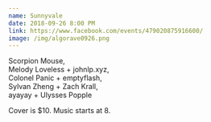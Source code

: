 ```yaml
---
name: Sunnyvale
date: 2018-09-26 8:00 PM
link: https://www.facebook.com/events/479020875916600/
image: /img/algorave0926.png
---
```


Scorpion Mouse,  
Melody Loveless + johnlp.xyz,  
Colonel Panic + emptyflash,  
Sylvan Zheng + Zach Krall,  
ayayay + Ulysses Popple  

Cover is $10. Music starts at 8.